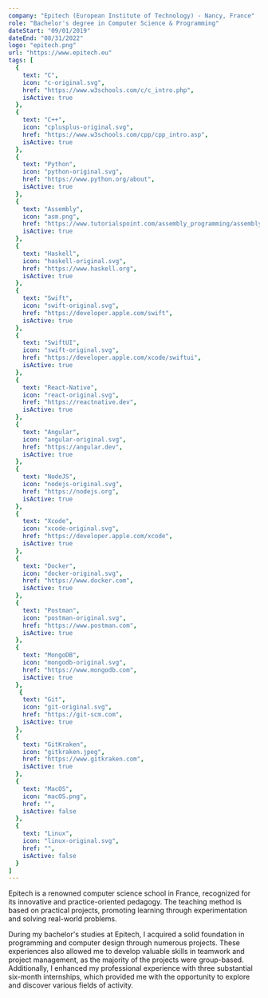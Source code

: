 ```yaml
---
company: "Epitech (European Institute of Technology) - Nancy, France"
role: "Bachelor's degree in Computer Science & Programming"
dateStart: "09/01/2019"
dateEnd: "08/31/2022"
logo: "epitech.png"
url: "https://www.epitech.eu"
tags: [
  { 
    text: "C", 
    icon: "c-original.svg", 
    href: "https://www.w3schools.com/c/c_intro.php",
    isActive: true
  },
  { 
    text: "C++", 
    icon: "cplusplus-original.svg", 
    href: "https://www.w3schools.com/cpp/cpp_intro.asp",
    isActive: true
  },
  { 
    text: "Python", 
    icon: "python-original.svg",
    href: "https://www.python.org/about",
    isActive: true
  },
  { 
    text: "Assembly", 
    icon: "asm.png", 
    href: "https://www.tutorialspoint.com/assembly_programming/assembly_introduction.htm",
    isActive: true
  },
  { 
    text: "Haskell", 
    icon: "haskell-original.svg", 
    href: "https://www.haskell.org",
    isActive: true
  },
  { 
    text: "Swift", 
    icon: "swift-original.svg", 
    href: "https://developer.apple.com/swift",
    isActive: true
  },
  { 
    text: "SwiftUI", 
    icon: "swift-original.svg", 
    href: "https://developer.apple.com/xcode/swiftui",
    isActive: true
  },
  { 
    text: "React-Native", 
    icon: "react-original.svg", 
    href: "https://reactnative.dev",
    isActive: true
  },
  { 
    text: "Angular", 
    icon: "angular-original.svg", 
    href: "https://angular.dev",
    isActive: true
  },
  { 
    text: "NodeJS", 
    icon: "nodejs-original.svg", 
    href: "https://nodejs.org",
    isActive: true
  },
  { 
    text: "Xcode", 
    icon: "xcode-original.svg", 
    href: "https://developer.apple.com/xcode",
    isActive: true
  },
  { 
    text: "Docker", 
    icon: "docker-original.svg", 
    href: "https://www.docker.com",
    isActive: true
  },
  { 
    text: "Postman", 
    icon: "postman-original.svg", 
    href: "https://www.postman.com",
    isActive: true
  },
  { 
    text: "MongoDB", 
    icon: "mongodb-original.svg", 
    href: "https://www.mongodb.com",
    isActive: true
  },
   { 
    text: "Git", 
    icon: "git-original.svg", 
    href: "https://git-scm.com",
    isActive: true
  },
  { 
    text: "GitKraken", 
    icon: "gitkraken.jpeg", 
    href: "https://www.gitkraken.com",
    isActive: true
  },
  { 
    text: "MacOS", 
    icon: "macOS.png", 
    href: "",
    isActive: false
  },
  { 
    text: "Linux", 
    icon: "linux-original.svg", 
    href: "",
    isActive: false
  }
]
---
```


Epitech is a renowned computer science school in France, recognized for its innovative and practice-oriented pedagogy. The teaching method is based on practical projects, promoting learning through experimentation and solving real-world problems.

During my bachelor's studies at Epitech, I acquired a solid foundation in programming and computer design through numerous projects. These experiences also allowed me to develop valuable skills in teamwork and project management, as the majority of the projects were group-based. Additionally, I enhanced my professional experience with three substantial six-month internships, which provided me with the opportunity to explore and discover various fields of activity.